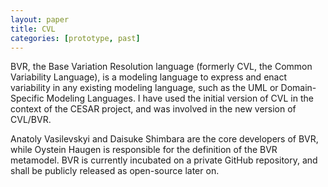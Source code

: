 ```yaml
---
layout: paper
title: CVL
categories: [prototype, past]
---
```


BVR, the Base Variation Resolution language (formerly CVL, the Common Variability Language), is a modeling language to express and enact variability in any existing modeling language, such as the UML or Domain-Specific Modeling Languages. I have used the initial version of CVL in the context of the CESAR project, and was involved in the new version of CVL/BVR.

Anatoly Vasilevskyi and Daisuke Shimbara are the core developers of BVR, while Oystein Haugen is responsible for the definition of the BVR metamodel. BVR is currently incubated on a private GitHub repository, and shall be publicly released as open-source later on.